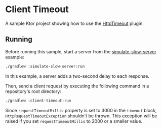 # Client Timeout

A sample Ktor project showing how to use the [HttpTimeout](https://ktor.io/docs/timeout.html) plugin.

## Running

Before running this sample, start a server from the [simulate-slow-server](../simulate-slow-server) example:
```bash
./gradlew :simulate-slow-server:run
```
In this example, a server adds a two-second delay to each response.

Then, send a client request by executing the following command in a repository's root directory:
```bash
./gradlew :client-timeout:run
```

Since `requestTimeoutMillis` property is set to 3000 in the `timeout` block, `HttpRequestTimeoutException` shouldn't be thrown. This exception will be raised if you set `requestTimeoutMillis` to 2000 or a smaller value.